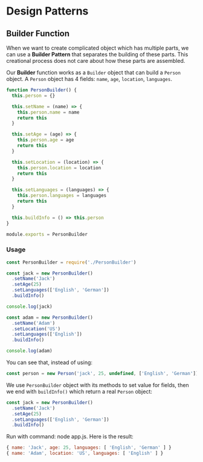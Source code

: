 # Design Patterns

## Builder Function

When we want to create complicated object which has multiple parts, we can use a **Builder Pattern** that separates the building of these parts. This creational process does not care about how these parts are assembled.

Our **Builder** function works as a `Builder` object that can build a `Person` object. A `Person` object has 4 fields: `name`, `age`, `location`, `languages`.

```js
function PersonBuilder() {
  this.person = {}

  this.setName = (name) => {
    this.person.name = name
    return this
  }

  this.setAge = (age) => {
    this.person.age = age
    return this
  }

  this.setLocation = (location) => {
    this.person.location = location
    return this
  }

  this.setLanguages = (languages) => {
    this.person.languages = languages
    return this
  }

  this.buildInfo = () => this.person
}

module.exports = PersonBuilder
```

### Usage

```js
const PersonBuilder = require('./PersonBuilder')

const jack = new PersonBuilder()
  .setName('Jack')
  .setAge(25)
  .setLanguages(['English', 'German'])
  .buildInfo()

console.log(jack)

const adam = new PersonBuilder()
  .setName('Adam')
  .setLocation('US')
  .setLanguages(['English'])
  .buildInfo()

console.log(adam)
```

You can see that, instead of using:

```js
const person = new Person('jack', 25, undefined, ['English', 'German'])
```

We use `PersonBuilder` object with its methods to set value for fields, then we end with `buildInfo()` which return a real `Person` object:

```js
const jack = new PersonBuilder()
  .setName('Jack')
  .setAge(25)
  .setLanguages(['English', 'German'])
  .buildInfo()
```

Run with command: node app.js. Here is the result:

```js
{ name: 'Jack', age: 25, languages: [ 'English', 'German' ] }
{ name: 'Adam', location: 'US', languages: [ 'English' ] }
```
